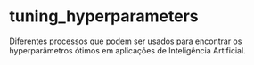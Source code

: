 # tuning_hyperparameters
Diferentes processos que podem ser usados para encontrar os hyperparâmetros ótimos em aplicações de Inteligência Artificial.
